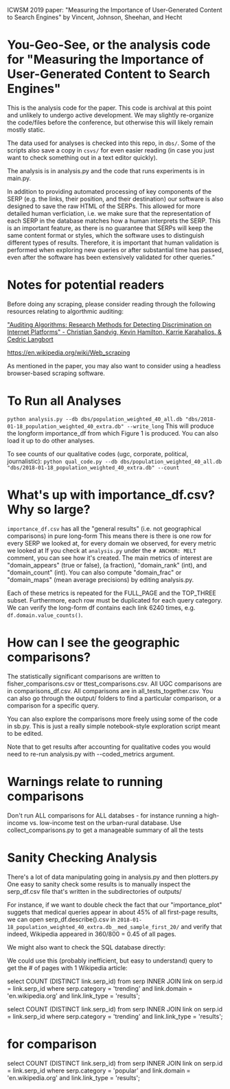 
ICWSM 2019 paper: "Measuring the Importance of User-Generated Content to Search Engines" by Vincent, Johnson, Sheehan, and Hecht

# You-Geo-See, or the analysis code for "Measuring the Importance of User-Generated Content to Search Engines"
This is the analysis code for the paper. This code is archival at this point and unlikely to undergo active development. We may slightly re-organize the code/files before the conference, but otherwise this will likely remain mostly static.

The data used for analyses is checked into this repo, in `dbs/`. Some of the scripts also save a copy in `csvs/` for even easier reading (in case you just want to check something out in a text editor quickly).

The analysis is in analysis.py and the code that runs experiments is in main.py.


In addition to providing automated processing of key components of the SERP (e.g. the links, their position, and their destination) our software is also designed to save the raw HTML of the SERPs. This allowed for more detailed human verficiation, i.e. we make sure that the representation of each SERP in the database matches how a human interprets the SERP. This is an important feature, as there is no guarantee that SERPs will keep the same content format or styles, which the software uses to distinguish different types of results. Therefore, it is important that human validation is performed when exploring new queries or after substantial time has passed, even after the software has been extensively validated for other queries.”

# Notes for potential readers
Before doing any scraping, please consider reading through the following resources relating to algorthmic auditing:

["Auditing Algorithms:
Research Methods for Detecting Discrimination
on Internet Platforms" - Christian Sandvig, Kevin Hamilton, Karrie Karahalios. & Cedric Langbort](http://www-personal.umich.edu/~csandvig/research/Auditing%20Algorithms%20--%20Sandvig%20--%20ICA%202014%20Data%20and%20Discrimination%20Preconference.pdf)

https://en.wikipedia.org/wiki/Web_scraping

As mentioned in the paper, you may also want to consider using a headless browser-based scraping software.

# To Run all Analyses
`python analysis.py --db dbs/population_weighted_40_all.db "dbs/2018-01-18_population_weighted_40_extra.db" --write_long`
This will produce the longform importance_df from which Figure 1 is produced. You can also load it up to do other analyses.

To see counts of our qualitative codes (ugc, corporate, political, journalistic):
`python qual_code.py --db dbs/population_weighted_40_all.db "dbs/2018-01-18_population_weighted_40_extra.db" --count`

# What's up with importance_df.csv? Why so large?
`importance_df.csv` has all the "general results" (i.e. not geographical comparisons) in pure long-form
This means there is there is one row for every SERP we looked at, for every domain we observed, for every metric we looked at
If you check at `analysis.py` under the `# ANCHOR: MELT` comment, you can see how it's created.
The main metrics of interest are "domain_appears" (true or false), (a fraction), "domain_rank" (int), and "domain_count" (int).
You can also compute "domain_frac" or "domain_maps" (mean average precisions) by editing analysis.py.

Each of these metrics is repeated for the FULL_PAGE and the TOP_THREE subset.
Furthermore, each row must be duplicated for each query category. We can verify the long-form df contains each link 6240 times, e.g. `df.domain.value_counts()`.

# How can I see the geographic comparisons?
The statistically significant comparisons are written to fisher_comparisons.csv or ttest_comparisons.csv. All UGC comparisons are in comparisons_df.csv. All comparisons are in all_tests_together.csv. You can also go through the output/ folders to find a particular comparison, or a comparison for a specific query.

You can also explore the comparisons more freely using some of the code in sb.py. This is just a really simple notebook-style exploration script meant to be edited.

Note that to get results after accounting for qualitative codes you would need to re-run analysis.py with --coded_metrics argument.

# Warnings relate to running comparisons
Don't run ALL comparisons for ALL databses - for instance running a high-income vs. low-income test on the urban-rural database.
Use collect_comparisons.py to get a manageable summary of all the tests

# Sanity Checking Analysis
There's a lot of data manipulating going in analysis.py and then plotters.py
One easy to sanity check some results is to manually inspect the serp_df.csv file that's written in the subdirectories of outputs/

For instance, if we want to double check the fact that our "importance_plot" suggets that medical queries appear in about 45% of all first-page results, we can open serp_df.describe().csv in `2018-01-18_population_weighted_40_extra.db__med_sample_first_20/` and verify that indeed, Wikipedia appeared in 360/800 = 0.45 of all pages.

We might also want to check the SQL database directly:

We could use this (probably inefficient, but easy to understand) query to get the # of pages with 1 Wikipedia article:

select COUNT (DISTINCT link.serp_id) from serp 
INNER JOIN link on serp.id = link.serp_id 
where serp.category = 'trending' and link.domain = 'en.wikipedia.org' and link.link_type = 'results';

select COUNT (DISTINCT link.serp_id) from serp 
INNER JOIN link on serp.id = link.serp_id 
where serp.category = 'trending' and link.link_type = 'results';

# for comparison
select COUNT (DISTINCT link.serp_id) from serp 
INNER JOIN link on serp.id = link.serp_id 
where serp.category = 'popular' and link.domain = 'en.wikipedia.org' and link.link_type = 'results';